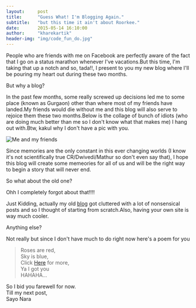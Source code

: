 ```yaml
---
layout:     post
title:      "Guess What! I'm Blogging Again."
subtitle:   "but this time it ain't about Roorkee."
date:       2015-05-14 16:10:00
author:     "kharekartik"
header-img: "img/code_fun_do.jpg"
---
```

<p>People who are friends with me on Facebook are perfectly aware of the fact that I go on a status marathon whenever I've vacations.But this time, I'm taking that up a notch and so, tada!!, I present to you my new blog where I'll be pouring my heart out during these two months.</p>
<p class="section-heading">But why a blog?</p>
<p>In the past few months, some really screwed up decisions led me to some place (known as Gurgaon) other than where most of my friends have landed.My friends would die without me and this blog will also serve to rejoice them these two months.Below is the collage of bunch of idiots (who are doing much better than me so I don't know what that makes me) I hang out with.Btw, kakul why I don't have a pic with you.</p>
<img src="{{site.baseurl}}/img/about-bg.jpg" alt="Me and my friends"/>
<p>Since memories are the only constant in this ever changing worlds (I know it's not scientifically true CR/Dwivedi/Mathur so don't even say that), I hope this blog will create some memeories for all of us and will be the right way to begin a story that will never end.</p>
<p class="section-heading">So what about the old one?</p>
<p>Ohh I completely forgot about that!!!!</p>
<p>Just Kidding, actually my old <a href="https://kkcrps.blogspot.com" target="_blank">blog</a> got cluttered with a lot of nonsensical posts and so I thought of starting from scratch.Also, having your own site is way much cooler.</p>
<p class="section-heading">Anything else?</p>
<p>Not really but since I don't have much to do right now here's a poem for you
<blockquote>Roses are red,<br>
Sky is blue,<br>
Click <a href="">Here</a> for more,<br>
Ya I got you<br>
HAHAHA...</blockquote></p>

<p>So I bid you farewell for now.<br>
Till my next post,<br>
Sayo Nara</p>




